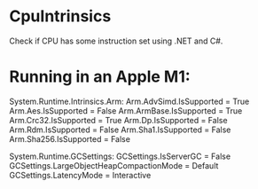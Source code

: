 # CpuIntrinsics
Check if CPU has some instruction set using .NET and C#.


# Running in an Apple M1:
System.Runtime.Intrinsics.Arm:
Arm.AdvSimd.IsSupported = True
Arm.Aes.IsSupported = False
Arm.ArmBase.IsSupported = True
Arm.Crc32.IsSupported = True
Arm.Dp.IsSupported = False
Arm.Rdm.IsSupported = False
Arm.Sha1.IsSupported = False
Arm.Sha256.IsSupported = False

System.Runtime.GCSettings:
GCSettings.IsServerGC = False
GCSettings.LargeObjectHeapCompactionMode = Default
GCSettings.LatencyMode = Interactive
